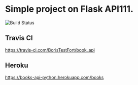 # Simple project on Flask API111.
![Build Status](https://travis-ci.com/BorisTestFort/book_api.svg?branch=main)
## Travis CI
https://travis-ci.com/BorisTestFort/book_api
## Heroku
https://books-api-python.herokuapp.com/books
